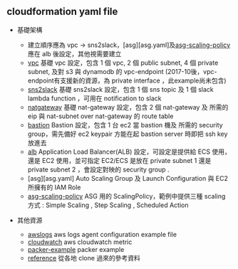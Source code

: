 ## cloudformation yaml file

* 基礎架構
  * 建立順序應為 vpc -> sns2slack，[asg][asg.yaml]及[asg-scaling-policy](asg-scaling-policy.yaml)應在 alb 後設定，其他視需要建立
  * [vpc](vpc.yaml) 基礎 vpc 設定，包含 1 個 vpc, 2 個 public subnet, 4 個 private subnet, 及對 s3 與 dynamodb 的 vpc-endpoint (2017-10後，vpc-endpoint有支援新的資源，為 private interface ，此example尚未包含)
  * [sns2slack](sns2slack.yaml) 基礎 sns2slack 設定，包含 1 個 sns topic 及 1 個 slack lambda function ，可用在 notification to slack
  * [natgateway](natgateway.yaml) 基礎 nat-gateway 設定，包含 2 個 nat-gateway 及 所需的 eip 與 nat-subnet over nat-gateway 的 route table
  * [bastion](bastion.yaml) Bastion 設定，包含 1 台 ec2 當 bastion 機及 所需的 security group，需先備好 ec2 keypair 方能在起 bastion server 時即把 ssh key 放進去
  * [alb](alb.yaml) Application Load Balancer(ALB) 設定，可設定是提供給 ECS 使用，還是 EC2 使用，並可指定 EC2/ECS 是放在 private subnet 1 還是 private subnet 2 ，會設定對映的 security group .
  * [asg][asg.yaml] Auto Scaling Group 及 Launch Configuration 與 EC2 所擁有的 IAM Role
  * [asg-scaling-policy](asg-scaling-policy.yaml) ASG 用的 ScalingPolicy，範例中提供三種 scaling 方式 : Simple Scaling , Step Scaling , Scheduled Action

* 其他資源
  * [awslogs](awslogs) aws logs agent configuration example file
  * [cloudwatch](cloudwatch) aws cloudwatch metric
  * [packer-example](packer-example) packer example
  * [reference](reference) 從各地 clone 過來的參考資料